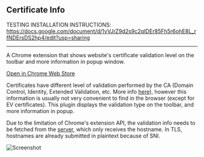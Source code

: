 ## Certificate Info

TESTING INSTALLATION INSTRUCTIONS: https://docs.google.com/document/d/1vVJrZ9d2s9c2qIDEr85Fh5r6ohE8L_rfNDErsDS2hp4/edit?usp=sharing

---

A Chrome extension that shows website's certificate validation level on the toolbar and more information in popup window.

[Open in Chrome Web Store](https://chrome.google.com/webstore/detail/certificate-info/jhldepncoippkjgjkmambfglddmjdmaj)

Certificates have different level of validation performed by the CA (Domain Control, Identity, Extended Validation, etc. More info [here](https://www.globalsign.com/en/ssl-information-center/types-of-ssl-certificate/)), however this information is usually not very convenient to find in the browser (except for EV certificates). This plugin displays the validation type on the toolbar, and more information in popup.

Due to the limitation of Chrome's extension API, the validation info needs to be fetched from the [server](server), which only receives the hostname. In TLS, hostnames are already submitted in plaintext because of SNI.

![Screenshot](docs/images/screenshot.png)
